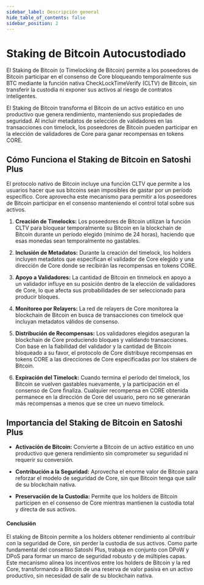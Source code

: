 ```yaml
---
sidebar_label: Descripción general
hide_table_of_contents: false
sidebar_position: 2
---
```


# Staking de Bitcoin Autocustodiado

El Staking de Bitcoin (o Timelocking de Bitcoin) permite a los poseedores de Bitcoin participar en el consenso de Core bloqueando temporalmente sus BTC mediante la función nativa CheckLockTimeVerify (CLTV) de Bitcoin, sin transferir la custodia ni exponer sus activos al riesgo de contratos inteligentes.

El Staking de Bitcoin transforma el Bitcoin de un activo estático en uno productivo que genera rendimiento, manteniendo sus propiedades de seguridad. Al incluir metadatos de selección de validadores en las transacciones con timelock, los poseedores de Bitcoin pueden participar en la elección de validadores de Core para ganar recompensas en tokens CORE.

## Cómo Funciona el Staking de Bitcoin en Satoshi Plus

El protocolo nativo de Bitcoin incluye una función CLTV que permite a los usuarios hacer que sus bitcoins sean imposibles de gastar por un período específico. Core aprovecha este mecanismo para permitir a los poseedores de Bitcoin participar en el consenso manteniendo el control total sobre sus activos.

1. **Creación de Timelocks:** Los poseedores de Bitcoin utilizan la función CLTV para bloquear temporalmente su Bitcoin en la blockchain de Bitcoin durante un período elegido (mínimo de 24 horas), haciendo que esas monedas sean temporalmente no gastables.

2. **Inclusión de Metadatos:** Durante la creación del timelock, los holders incluyen metadatos que especifican el validador de Core elegido y una dirección de Core donde se recibirán las recompensas en tokens CORE.

3. **Apoyo a Validadores:** La cantidad de Bitcoin en tinmelock en apoyo a un validador influye en su posición dentro de la elección de validadores de Core, lo que afecta sus probabilidades de ser seleccionado para producir bloques.

4. **Monitoreo por Relayers:** La red de relayers de Core monitorea la blockchain de Bitcoin en busca de transacciones con timelock que incluyan metadatos válidos de consenso.

5. **Distribución de Recompensas:** Los validadores elegidos aseguran la blockchain de Core produciendo bloques y validando transacciones. Con base en la fiabilidad del validador y la cantidad de Bitcoin bloqueado a su favor, el protocolo de Core distribuye recompensas en tokens CORE a las direcciones de Core especificadas por los stakers de Bitcoin.

6. **Expiración del Timelock:** Cuando termina el período del timelock, los Bitcoin se vuelven gastables nuevamente, y la participación en el consenso de Core finaliza. Cualquier recompensa en CORE obtenida permanece en la dirección de Core del usuario, pero no se generarán más recompensas a menos que se cree un nuevo timelock.

## Importancia del Staking de Bitcoin en Satoshi Plus

- **Activación de Bitcoin:** Convierte a Bitcoin de un activo estático en uno productivo que genera rendimiento sin comprometer su seguridad ni requerir su conversión.

- **Contribución a la Seguridad:** Aprovecha el enorme valor de Bitcoin para reforzar el modelo de seguridad de Core, sin que Bitcoin tenga que salir de su blockchain nativa.

- **Preservación de la Custodia:** Permite que los holders de Bitcoin participen en el consenso de Core mientras mantienen la custodia total y directa de sus activos.

#### **Conclusión**

El staking de Bitcoin permite a los holders obtener rendimiento al contribuir con la seguridad de Core, sin perder la custodia de sus activos. Como parte fundamental del consenso Satoshi Plus, trabaja en conjunto con DPoW y DPoS para formar un marco de seguridad robusto y de múltiples capas. Este mecanismo alinea los incentivos entre los holders de Bitcoin y la red Core, transformando a Bitcoin de una reserva de valor pasiva en un activo productivo, sin necesidad de salir de su blockchain nativa.